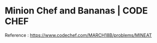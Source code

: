 # Minion Chef and Bananas | CODE CHEF

Reference : https://www.codechef.com/MARCH18B/problems/MINEAT

